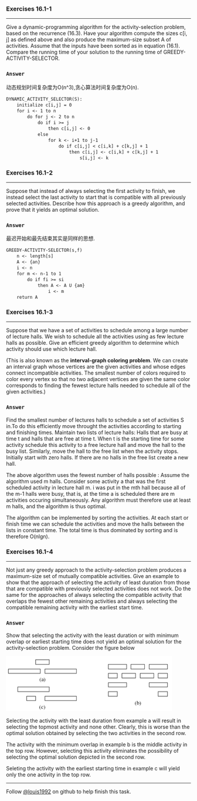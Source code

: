 ### Exercises 16.1-1
***
Give a dynamic-programming algorithm for the activity-selection problem, based on the recurrence (16.3). Have your algorithm compute the sizes c[i, j] as defined above and also produce the maximum-size subset A of activities. Assume that the inputs have been sorted as in equation (16.1). Compare the running time of your solution to the running time of GREEDY-ACTIVITY-SELECTOR.

### `Answer`
动态规划时间复杂度为O(n^3),贪心算法时间复杂度为O(n).

	DYNAMIC_ACTIVITY_SELECTOR(S):
		initialize c[i,j] = 0
		for i <- 1 to n
			do for j <- 2 to n
				do if i >= j
					then c[i,j] <- 0
				else
					for k <- i+1 to j-1
						do if c[i,j] < c[i,k] + c[k,j] + 1
							then c[i,j] <- c[i,k] + c[k,j] + 1
								s[i,j] <- k

### Exercises 16.1-2
***
Suppose that instead of always selecting the first activity to finish, we instead select the last activity to start that is compatible with all previously selected activities. Describe how this approach is a greedy algorithm, and prove that it yields an optimal solution.

### `Answer`

最迟开始和最先结束其实是同样的思想.

	GREEDY-ACTIVITY-SELECTOR(s,f)
		n <- length[s]
		A <- {an}
		i <- n
		for m <- n-1 to 1
			do if fi >= si
				then A <- A U {am}
					i <- m
		return A

### Exercises 16.1-3
***
Suppose that we have a set of activities to schedule among a large number of lecture halls. We wish to schedule all the activities using as few lecture halls as possible. Give an efficient greedy algorithm to determine which activity should use which lecture hall.

(This is also known as the **interval-graph coloring problem**. We can create an interval graph whose vertices are the given activities and whose edges connect incompatible activities. The smallest number of colors required to color every vertex so that no two adjacent vertices are given the same color corresponds to finding the fewest lecture halls needed to schedule all of the given activities.)

### `Answer`
Find the smallest number of lectures halls to schedule a set of activities S in.To do this efficiently move throught the activities according to starting and finishing times. Maintain two lists of lecture halls: Halls that are busy at time t and halls that are free at time t. When t is the starting time for some activity schedule this activity to a free lecture hall and move the hall to the busy list. Similarly, move the hall to the free list when the activity stops. Initially start with zero halls. If there are no halls in the free list create a new hall.

The above algorithm uses the fewest number of halls possible : Assume the algorithm used m halls. Consider some activity a that was the first scheduled activity in lecture hall m. i was put in the mth hall because all of the m-1 halls were busy, that is, at the time a is scheduled there are m activities occuring simultaneously. Any algorithm must therefore use at least m halls, and the algorithm is thus optimal.

The algorithm can be implemented by sorting the activities. At each start or finish time we can schedule the activities and move the halls between the lists in constant time. The total time is thus dominated by sorting and is therefore O(nlgn).
				

### Exercises 16.1-4
***
Not just any greedy approach to the activity-selection problem produces a maximum-size set of mutually compatible activities. Give an example to show that the approach of selecting the activity of least duration from those that are compatible with previously selected activities does not work. Do the same for the approaches of always selecting the compatible activity that overlaps the fewest other remaining activities and always selecting the compatible remaining activity with the earliest start time.

### `Answer`
Show that selecting the activity with the least duration or with minimum overlap or earliest starting time does not yield an optimal solution for the activity-selection problem. Consider the figure below

![](./repo/s1/1.png)

Selecting the activity with the least duration from example a will result in selecting the topmost activity and none other. Clearly, this is worse than the optimal solution obtained by selecting the two activities in the second row.

The activity with the minimum overlap in example b is the middle activity in the top row. However, selecting this activity eliminates the possibility of selecting the optimal solution depicted in the second row.

Seleting the activity with the earliest starting time in example c will yield only the one activity in the top row.

***
Follow [@louis1992](https://github.com/gzc) on github to help finish this task.

